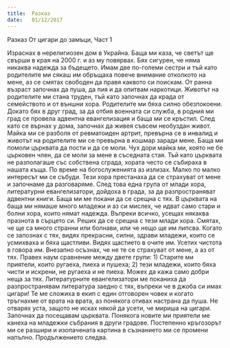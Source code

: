 ```yaml
---
title:  Разказ
date:   01/12/2017
---
```


Разказ
От цигари до замъци, Част 1

Израснах в нерелигиозен дом в Украйна. Баща ми каза, че светът ще свърши в края на 2000 г. и аз му повярвах. Бях сигурен, че няма никаква надежда за бъдещето.
Имам две по-големи сестри и тъй като родителите ми сякаш им обръщаха повече внимание отколкото на мене, аз се смятах свободен да правя каквото си поискам. От ранна възраст започнах да пуша, да пия и да опитвам наркотици. Животът на родителите ми стана труден, тъй като започнах да крада от семейството и от външни хора. Родителите ми бяха силно обезпокоени.
Докато бях в друг град, за да отбия военната си служба, в родния ми град се провела адвентна евангелизация и баща ми се кръстил. След като се върнах у дома, започнах да живея съвсем необуздан живот. Майка ми се разболя от ревматоиден артрит, превърна се в инвалид и животът на родителите ми се превърна в кошмар заради мене.
Баща ми помоли църквата да пости и да се моли. Чух дори майка ми, която не бе църковен член, да се моли за мене в съседната стая. Тъй като църквата не разполагаше със собствена сграда, хората често се събираха в нашата къща. По време на богослуженията аз излизах.
Малко по малко интересът ми се събуди. Тези хора престанаха да се страхуват от мене и започнаме да разговаряме. След това една група от млади хора, литературни евангелизатори, дойдоха в града, за да разпространяват адвентни книги. Баща ми ме покани да се срещна с тях. В църквата на баща ми нямаше много младежи и аз си мислех, че идват само стари и болни хора, които нямат надежда.
Въпреки всичко, усещах някаква празнота в сърцето си. Реших да се срещна с тези млади хора. Смятах, че ще са много странни или болнави, или че нещо ще им липсва. Когато се запознах с тях, видях прекрасни, силни, здрави младежи, които се усмихваха и бяха щастливи. Видях щастието в очите им. Усетих чистота в говора им. Внезапно осъзнах, че не те се страхуват от мене, а аз от тях.
Правех наум сравнение между двете групи: 1) Старите ми приятели, които ругаеха, пиеха и пушеха; 2) тези младежи, които бяха чисти и искрени, не ругаеха и не пиеха. Можех да кажа само добри неща за тях.
Литературните евангелизатори ме поканиха да разпространявам литература заедно с тях, въпреки че в джоба си имах цигари! Те ме сложиха в екип с един отговорен човек и когато тръгнахме от врата на врата, аз понякога отивах настрана да пуша. Не отварях уста, защото не исках някой да усети, че мириша на цигари.
Започнах да посещавам църквата. Понякога новите ми приятели ме канеха на младежки събрания в други градове. Постепенно кръгозорът ми се разшири и изопачената картина в съзнанието ми се промени напълно.
Продължението следва.